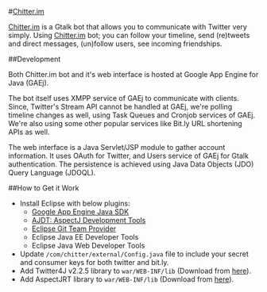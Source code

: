 #[Chitter.im](http://chitter.im)

[Chitter.im](http://chitter.im) is a Gtalk bot that allows you to communicate with Twitter very simply. Using [Chitter.im](http://chitter.im) bot; you can follow your timeline, send (re)tweets and direct messages, (un)follow users, see incoming friendships.

##Development

Both Chitter.im bot and it's web interface is hosted at Google App Engine for Java (GAEj).

The bot itself uses XMPP service of GAEj to communicate with clients. Since, Twitter's Stream API cannot be handled at GAEj, we're polling timeline changes as well, using Task Queues and Cronjob services of GAEj. We're also using some other popular services like Bit.ly URL shortening APIs as well.

The web interface is a Java Servlet/JSP module to gather account information. It uses OAuth for Twitter, and Users service of GAEj for Gtalk authentication. The persistence is achieved using Java Data Objects (JDO) Query Language (JDOQL).

##How to Get it Work

- Install Eclipse with below plugins:
  - [Google App Engine Java SDK](https://developers.google.com/appengine/docs/java/tools/eclipse)
  - [AJDT: AspectJ Development Tools](http://www.eclipse.org/ajdt/downloads/)
  - [Eclipse Git Team Provider](http://www.eclipse.org/egit/download/)
  - Eclipse Java EE Developer Tools
  - Eclipse Java Web Developer Tools
- Update `/com/chitter/external/Config.java` file to include your secret and consumer keys for both twitter and bit.ly. 
- Add Twitter4J v2.2.5 library to `war/WEB-INF/lib` (Download from [here](http://twitter4j.org/archive/twitter4j-2.2.5.zip)).
- Add AspectJRT library to `war/WEB-INF/lib` (Download from [here](http://www.eclipse.org/downloads/download.php?file=/tools/aspectj/aspectj-1.7.3.jar)).
